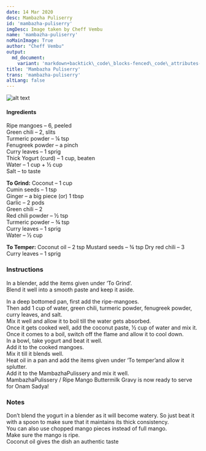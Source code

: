 ```yaml
---
date: 14 Mar 2020
desc: Mambazha Puliserry
id: 'mambazha-puliserry'
imgDesc: Image taken by Cheff Vembu
name: 'mambazha-puliserry'
noMainImage: True
author: "Cheff Vembu"
output:
  md_document:
    variant: 'markdown+backtick\_code\_blocks-fenced\_code\_attributes-header\_attributes'
title: 'Mambazha Puliserry'
trans: 'mambazha-puliserry'
altLang: false
---
```

<img src="/others/mambazha-puliserry/_main.png" alt="alt text" class="blogs_image">

#### Ingredients

Ripe mangoes – 6, peeled  
Green chili – 2, slits  
Turmeric powder – ¼ tsp  
Fenugreek powder – a pinch  
Curry leaves – 1 sprig  
Thick Yogurt (curd) – 1 cup, beaten  
Water – 1 cup + ½ cup  
Salt – to taste  

**To Grind:**
Coconut – 1 cup  
Cumin seeds – 1 tsp  
Ginger – a big piece (or) 1 tbsp  
Garlic – 2 pods  
Green chili – 2  
Red chili powder – ½ tsp  
Turmeric powder – ¾ tsp  
Curry leaves – 1 sprig  
Water – ½ cup  

**To Temper:**
Coconut oil – 2 tsp
Mustard seeds – ¾ tsp
Dry red chili – 3
Curry leaves – 1 sprig


### Instructions

In a blender, add the items given under ‘To Grind’.  
Blend it well into a smooth paste and keep it aside.  

In a deep bottomed pan, first add the ripe-mangoes.  
Then add 1 cup of water, green chili, turmeric powder, fenugreek powder, curry leaves, and salt.  
 Mix it well and allow it to boil till the water gets absorbed.  
Once it gets cooked well, add the coconut paste, ½ cup of water and mix it. Once it comes to a boil, switch off the flame and allow it to cool down.  
In a bowl, take yogurt and beat it well.   
Add it to the cooked mangoes.  
Mix it till it blends well.  
Heat oil in a pan and add the items given under ‘To temper’and allow it splutter.  
 Add it to the MambazhaPulissery and mix it well.  
MambazhaPulissery / Ripe Mango Buttermilk Gravy is now ready to serve for Onam Sadya!  

### Notes

Don’t blend the yogurt in a blender as it will become watery. So just beat it with a spoon to make sure that it maintains its thick consistency.  
You can also use chopped mango pieces instead of full mango.  
Make sure the mango is ripe.  
Coconut oil gives the dish an authentic taste  


<style>
table{
    border-collapse: collapse;
    border-spacing: 0;
    border:2px solid gray;
}

th{
    border:2px solid gray;
}

td{
    border:1px solid gray;
}

/* body{
font-family: 'Source Sans Pro', -apple-system, BlinkMacSystemFont, 'Segoe UI', Roboto, 'Helvetica Neue', Arial, sans-serif;
}
 */
</style>
